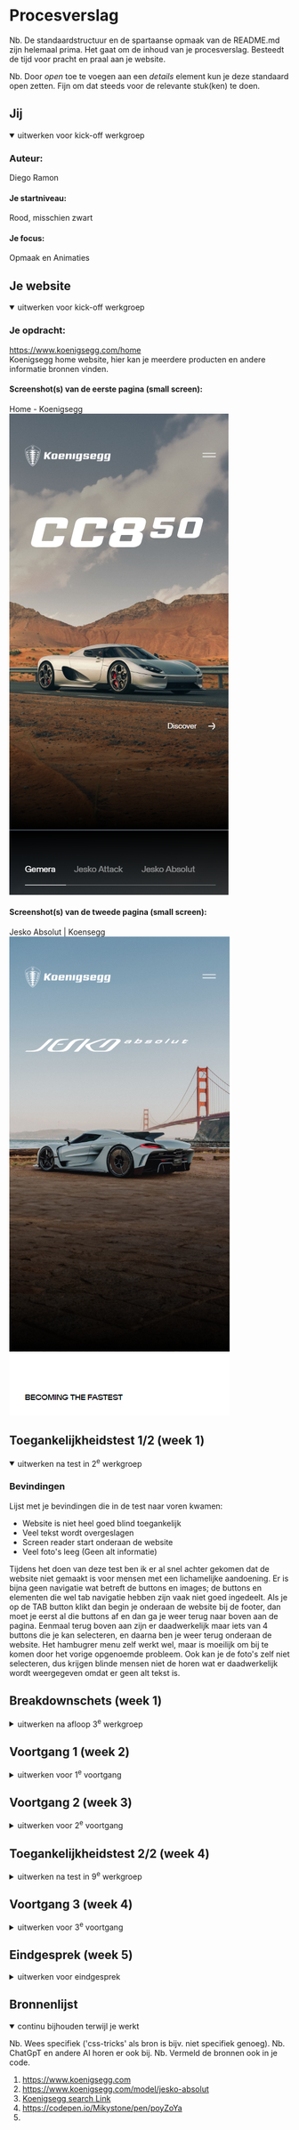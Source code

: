 # Procesverslag

Nb. De standaardstructuur en de spartaanse opmaak van de README.md zijn helemaal prima. Het gaat om de inhoud van je procesverslag. Besteedt de tijd voor pracht en praal aan je website.

Nb. Door *open* toe te voegen aan een *details* element kun je deze standaard open zetten. Fijn om dat steeds voor de relevante stuk(ken) te doen.





## Jij

<details open>
  <summary>uitwerken voor kick-off werkgroep</summary>

  ### Auteur:
  Diego Ramon

  #### Je startniveau:
  Rood, misschien zwart

  #### Je focus:
  Opmaak en Animaties
 
</details>





## Je website

<details open>
  <summary>uitwerken voor kick-off werkgroep</summary>

  ### Je opdracht:
  https://www.koenigsegg.com/home <br>
  Koenigsegg home website, hier kan je meerdere producten en andere informatie bronnen vinden.

  #### Screenshot(s) van de eerste pagina (small screen): 
  
  Home - Koenigsegg <br>
  <img src="readme-images/HomePage.png">

  #### Screenshot(s) van de tweede pagina (small screen):
  Jesko Absolut | Koensegg <br>
  <img src="readme-images/JeskoPage.png">
 
</details>



## Toegankelijkheidstest 1/2 (week 1)

<details open>
  <summary>uitwerken na test in 2<sup>e</sup> werkgroep</summary>

  ### Bevindingen
  Lijst met je bevindingen die in de test naar voren kwamen:
  <br>
  - Website is niet heel goed blind toegankelijk
  - Veel tekst wordt overgeslagen
  - Screen reader start onderaan de website
  - Veel foto's leeg (Geen alt informatie)

  Tijdens het doen van deze test ben ik er al snel achter gekomen dat de website niet gemaakt is voor mensen met een lichamelijke aandoening. Er is bijna geen navigatie wat betreft de buttons en images; de buttons en elementen die wel tab navigatie hebben zijn vaak niet goed ingedeelt. Als je op de TAB button klikt dan begin je onderaan de website bij de footer, dan moet je eerst al die buttons af en dan ga je weer terug naar boven aan de pagina. Eenmaal terug boven aan zijn er daadwerkelijk maar iets van 4 buttons die je kan selecteren, en daarna ben je weer terug onderaan de website.
  Het hambugrer menu zelf werkt wel, maar is moeilijk om bij te komen door het vorige opgenoemde probleem.
  Ook kan je de foto's zelf niet selecteren, dus krijgen blinde mensen niet de horen wat er daadwerkelijk wordt weergegeven omdat er geen alt tekst is.
</details>



## Breakdownschets (week 1)

<details>
  <summary>uitwerken na afloop 3<sup>e</sup> werkgroep</summary>

  ### de hele pagina: 
  <img src="readme-images/P1Section1">
  <br>
  <img src="readme-images/P1Section2">
  <br>
  <img src="readme-images/P2Section1">
  <br>
  <img src="readme-images/P2Section2">
  <br>
  <img src="readme-images/P2Section3">
  

  ### dynamisch deel (bijv menu): 
  <img src="readme-images/MenuDynamisch">

  ### wellicht nog een dynamisch deel (bijv filter): 
  <img src="readme-images/HeaderDynamisch">
  <br>
  Ik heb voor de eerste paar schetsen de meest belangrijke onderdelen uitgewerkt die niet vaak worden herhaalt of uniek van zichzelf zijn op de pagina's die ik heb uitgekozen. Ik heb van de eerst pagina twee screenshots uitgewerkt waar je duidelijk kan zien welke elementen waar worden gebruikt. De eerste foto is de aller erste section die je krijgt te zien als je de website net bezoekt, dit bestaat uit een logo, menu, een h1 en een button. Daarna krijg je de tweede section te zien op de tweede foto, en dit zijn showcases van autos met button die lijden naar andere fotos en buttons van auto's.
  Voor de tweede pagina heb ik drie screenshots uitgewerkt die alle drie uniek zijn. De eerste foto is van de aller eerste section van die pagina, dit is wat je als eerst krijgt te zien als je deze pagina bezoekt. Daarna de tweede section, dit is voornamelijk tekst en informatie, en de derde seciton is een foto met een h2
</details>





## Voortgang 1 (week 2)

<details>
  <summary>uitwerken voor 1<sup>e</sup> voortgang</summary>

  ### Stand van zaken
  hier dit ging goed & dit was lastig (neem ook screenshots op van delen van je website en code)


  ### Agenda voor meeting
  samen met je groepje opstellen

  | student 1      | student 2          | student 3    | student 4        |
  | ---            | ---                | ---          | ---              |
  | dit bespreken  | en dit             | en ik dit    | en dan ik dat    |
  | en dat ook nog | dit als er tijd is | nog een punt | dit wil ik zeker |
  | ...            | ...                | ...          | ...              |


  ### Verslag van meeting
  hier na afloop snel de uitkomsten van de meeting vastleggen

  - punt 1
  - punt 2
  - nog een punt
  - ...

</details>





## Voortgang 2 (week 3)

<details>
  <summary>uitwerken voor 2<sup>e</sup> voortgang</summary>

  ### Stand van zaken
  hier dit ging goed & dit was lastig (neem ook screenshots op van delen van je website en code)


  ### Agenda voor meeting
  samen met je groepje opstellen

  | student 1      | student 2          | student 3    | student 4        |
  | ---            | ---                | ---          | ---              |
  | dit bespreken  | en dit             | en ik dit    | en dan ik dat    |
  | en dat ook nog | dit als er tijd is | nog een punt | dit wil ik zeker |
  | ...            | ...                | ...          | ...              |


  ### Verslag van meeting
  hier na afloop snel de uitkomsten van de meeting vastleggen

  - punt 1
  - punt 2
  - nog een punt
- ...

</details>





## Toegankelijkheidstest 2/2 (week 4)

<details>
  <summary>uitwerken na test in 9<sup>e</sup> werkgroep</summary>

  ### Bevindingen
  Lijst met je bevindingen die in de test naar voren kwamen (geef ook aan wat er verbeterd is):

</details>





## Voortgang 3 (week 4)

<details>
  <summary>uitwerken voor 3<sup>e</sup> voortgang</summary>

  ### Stand van zaken
  hier dit ging goed & dit was lastig (neem ook screenshots op van delen van je website en code)


  ### Agenda voor meeting
  samen met je groepje opstellen

  | student 1      | student 2          | student 3    | student 4        |
  | ---            | ---                | ---          | ---              |
  | dit bespreken  | en dit             | en ik dit    | en dan ik dat    |
  | en dat ook nog | dit als er tijd is | nog een punt | dit wil ik zeker |
  | ...            | ...                | ...          | ...              |


  ### Verslag van meeting
  hier na afloop snel de uitkomsten van de meeting vastleggen

  - punt 1
  - punt 2
  - nog een punt
  - ...

</details>





## Eindgesprek (week 5)

<details>
  <summary>uitwerken voor eindgesprek</summary>

  ### Je uitkomst - karakteristiek screenshots:
  <img src="readme-images/dummy-plaatje.jpg" width="375px" alt="uitomst opdracht 1">


  ### Dit ging goed/Heb ik geleerd: 
  Korte omschrijving met plaatjes

  <img src="readme-images/dummy-plaatje.jpg" width="375px" alt="top">


  ### Dit was lastig/Is niet gelukt:
  Korte omschrijving met plaatjes

  <img src="readme-images/dummy-plaatje.jpg" width="375px" alt="bummer">
</details>





## Bronnenlijst

<details open>
  <summary>continu bijhouden terwijl je werkt</summary>

  Nb. Wees specifiek ('css-tricks' als bron is bijv. niet specifiek genoeg). 
  Nb. ChatGpT en andere AI horen er ook bij.
  Nb. Vermeld de bronnen ook in je code.

  1. https://www.koenigsegg.com
  2. https://www.koenigsegg.com/model/jesko-absolut
  3. [Koenigsegg search Link](https://www.google.com/search?q=koenigsegg&client=opera-gx&hs=0F3&sca_esv=24731a508b288d28&sca_upv=1&sxsrf=ADLYWIKtnU6MareJp1gvp1XBgV5XtMP8JA%3A1725648579442&ei=w07bZtDJGoCJ9u8Pz9zVuAE&oq=koe&gs_lp=Egxnd3Mtd2l6LXNlcnAiA2tvZSoCCAEyChAjGIAEGCcYigUyChAjGIAEGCcYigUyChAAGIAEGEMYigUyChAAGIAEGEMYigUyEBAAGIAEGLEDGEMYgwEYigUyEBAAGIAEGLEDGEMYgwEYigUyExAuGIAEGLEDGNEDGEMYxwEYigUyChAAGIAEGEMYigUyCxAAGIAEGLEDGIMBMgsQABiABBixAxiDAUjmClAAWI4CcAB4AJABAJgBQqABtgGqAQEzuAEDyAEA-AEBmAIDoALAAcICBBAjGCfCAhEQLhiABBixAxjRAxiDARjHAcICCBAAGIAEGLEDwgIFEAAYgATCAg4QABiABBixAxiDARiKBZgDAJIHATOgB_si&sclient=gws-wiz-serp)
  4. https://codepen.io/Mikystone/pen/poyZoYa
  5. 

</details>
